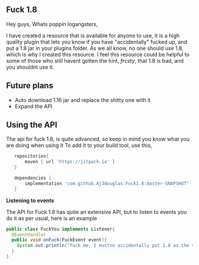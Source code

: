 **Fuck 1.8**
-

Hey guys, Whats poppin logangsters, 

I have created a resource that is available for anyone to use, it is a high quality plugin that lets
you know if you have "accidentally" fucked up, and put a 1.8 jar in your plugins folder. As we all know, no one should use 1.8,
which is why I created this resource. I feel this resource could be helpful to some of those who still havent 
gotten the hint, *frcsty*, that 1.8 is bad, and you shouldnt use it. 

**Future plans**
-
 - Auto download 1.16 jar and replace the shitty one with it
 - Expand the API
 
 **Using the API**
 -
 The api for fuck 1.8, is quite advanced, so keep in mind you know what you are doing when using it
 To add it to your build tool, use this,
 
 ```groovy
    repositories{
		maven { url 'https://jitpack.io' }
    } 

	dependencies {
	    implementation 'com.github.Aj3douglas:Fuck1.8:master-SNAPSHOT'
	}
```

**Listening to events**

The API for Fuck 1.8 has quite an extensive API, but to listen to events you do it as per usual, here is an example

```java
public class FuckYou implements Listener{
  @EventHandler
  public void onFuck(FuckEvent event){
    System.out.println("Fuck me, I mustve accidentally put 1.8 as the server version, im a fucking idiot");
  }
}
```

